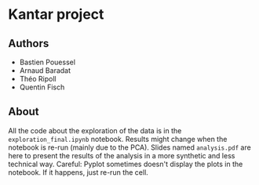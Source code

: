 # Kantar project

## Authors

- Bastien Pouessel
- Arnaud Baradat
- Théo Ripoll
- Quentin Fisch

## About

All the code about the exploration of the data is in the `exploration_final.ipynb` notebook. Results might change when the notebook is re-run (mainly due to the PCA). Slides named `analysis.pdf` are here to present the results of the analysis in a more synthetic and less technical way.
Careful: Pyplot sometimes doesn't display the plots in the notebook. If it happens, just re-run the cell.
